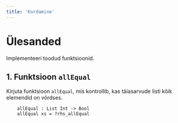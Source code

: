 ```yaml
---
title: 'Kordamine'
---
```


# Ülesanded

Implementeeri toodud funktsioonid.

## 1. Funktsioon `allEqual`

Kirjuta funktsioon `allEqual`, mis kontrollib, kas täiasarvude listi kõik elemendid on võrdses.

        allEqual : List Int -> Bool
        allEqual xs = ?rhs_allEqual